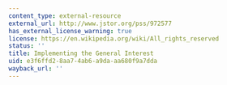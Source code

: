 ```yaml
---
content_type: external-resource
external_url: http://www.jstor.org/pss/972577
has_external_license_warning: true
license: https://en.wikipedia.org/wiki/All_rights_reserved
status: ''
title: Implementing the General Interest
uid: e3f6ffd2-8aa7-4ab6-a9da-aa680f9a7dda
wayback_url: ''
---
```

